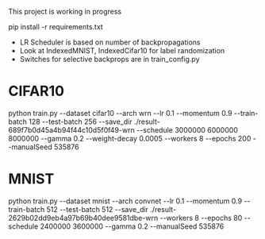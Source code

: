 This project is working in progress

pip install -r requirements.txt


* LR Scheduler is based on number of backpropagations
* Look at IndexedMNIST, IndexedCifar10 for label randomization
* Switches for selective backprops are in train_config.py

# CIFAR10
python train.py --dataset cifar10 --arch wrn --lr 0.1 --momentum 0.9 --train-batch 128  --test-batch 256 --save_dir ./result-689f7b0d45a4b94f44c10d5f0f49-wrn --schedule 3000000 6000000 8000000 --gamma 0.2 --weight-decay 0.0005 --workers 8 --epochs 200  --manualSeed 535876


# MNIST
python train.py --dataset mnist --arch convnet --lr 0.1 --momentum 0.9 --train-batch 512  --test-batch 512 --save_dir ./result-2629b02dd9eb4a97b69b40dee9581dbe-wrn --workers 8 --epochs 80 --schedule 2400000 3600000 --gamma 0.2 --manualSeed 535876 





